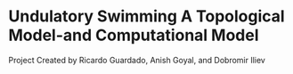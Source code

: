 # Undulatory Swimming A Topological Model-and Computational Model
Project Created by Ricardo Guardado, Anish Goyal, and Dobromir Iliev
